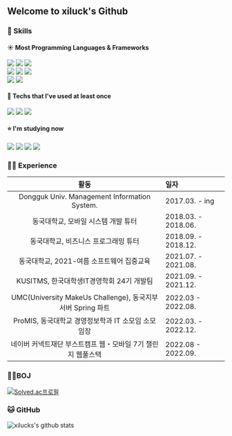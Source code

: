 <h2>Welcome to xiluck's Github</h2>

<h3>
  
  ### 📖 Skills
  
  #### ☀️ Most Programming Languages & Frameworks
  <div style = font-size: 12>
    <img src="https://img.shields.io/badge/Python-3776AB?style=flat-square&logo=Python&logoColor=white"/>
    <img src="https://img.shields.io/badge/JavaScript-F7DF1E?style=flat-square&logo=JavaScript&logoColor=white"/>
    <img src="https://img.shields.io/badge/TypeScript-3178C6?style=flat-square&logo=TypeScript&logoColor=white"/>
  </div>
  <div>
    <img src="https://img.shields.io/badge/React-61DAFB?style=flat-square&logo=React&logoColor=white"/>
    <img src="https://img.shields.io/badge/Node.js-339933?style=flat-square&logo=Node.js&logoColor=white"/>
    <img src="https://img.shields.io/badge/mysql-4479A1?style=flat-square&logo=mysql&logoColor=white"/>
  <div/>
  
  <div>
    <img src="https://img.shields.io/badge/GitHub-181717?style=flat-square&logo=GitHub&logoColor=white"/>
    <img src="https://img.shields.io/badge/Figma-F24E1E?style=flat-square&logo=Figma&logoColor=white"/>
    
  </div>
  
  #### 🌙 Techs that I've used at least once
  <div>
     <img src="https://img.shields.io/badge/Java-007396?style=flat-square&logo=Java&logoColor=white"/>
    <img src="https://img.shields.io/badge/Spring-6DB33F?style=flat-square&logo=Spring&logoColor=white"/>
    <img src="https://img.shields.io/badge/Springboot-6DB33F?style=flat-square&logo=Springboot&logoColor=white"/>  
  </div>
    
  #### ⭐️ I'm studying now
  <div>
    <img src="https://img.shields.io/badge/Next.js-000000?style=flat-square&logo=Next.js&logoColor=white"/>
    <img src="https://img.shields.io/badge/express-000000?style=flat-square&logo=Express&logoColor=white"/>
    <img src="https://img.shields.io/badge/NestJs-E0234E?style=flat-square&logo=NestJs&logoColor=white"/>
    <img src="https://img.shields.io/badge/MongoDB-47A248?style=flat-square&logo=MongoDB&logoColor=white"/>
  </div>
  
  ### 🏃‍♀️ Experience
  | 활동 | 일자 |
  |:---:|:---|
  | Dongguk Univ. Management Information System. | 2017.03. - ing|
  | 동국대학교, 모바일 시스템 개발 튜터 | 2018.03. - 2018.06. |
  | 동국대학교, 비즈니스 프로그래밍 튜터 | 2018.09. - 2018.12. |
  | 동국대학교, 2021-여름 소프트웨어 집중교육 | 2021.07. - 2021.08. |
  | KUSITMS, 한국대학생IT경영학회 24기 개발팀 | 2021.09. - 2021.12. |
  | UMC(University MakeUs Challenge), 동국지부 서버 Spring 파트 | 2022.03 - 2022.08.|
  | ProMIS, 동국대학교 경영정보학과 IT 소모임 소모임장 | 2022.03. - 2022.12. |
  | 네이버 커넥트재단 부스트캠프 웹・모바일 7기 챌린지 웹풀스택 | 2022.08 - 2022.09. |

 
  
</h3>

### 👨‍💻BOJ 
  
[![Solved.ac프로필](http://mazassumnida.wtf/api/v2/generate_badge?boj=siun0331)](https://solved.ac/siun0331)
  
### 🐱 GitHub
![xilucks's github stats](https://github-readme-stats.vercel.app/api?username=xilucks&show_icons=true&theme=synthwave)&nbsp;


